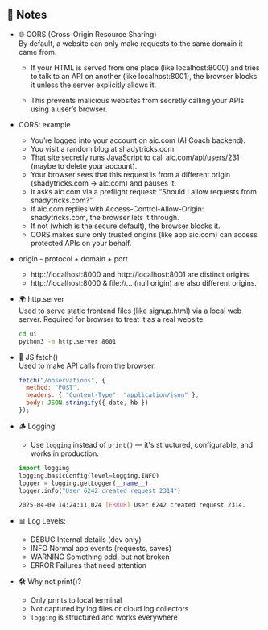 📝 Notes  
--------

- 🌐 CORS (Cross-Origin Resource Sharing)  
  By default, a website can only make requests to the same domain it came from. 
  
  - If your HTML is served from one place (like localhost:8000) and tries to talk to an API on another (like localhost:8001), the browser blocks it unless the server explicitly allows it. 

  - This prevents malicious websites from secretly calling your APIs using a user’s browser.


- CORS: example
    - You’re logged into your account on aic.com (AI Coach backend).
    - You visit a random blog at shadytricks.com.
    - That site secretly runs JavaScript to call aic.com/api/users/231 (maybe to delete your account).
    - Your browser sees that this request is from a different origin (shadytricks.com → aic.com) and pauses it.
    - It asks aic.com via a preflight request: “Should I allow requests from shadytricks.com?”
    - If aic.com replies with Access-Control-Allow-Origin: shadytricks.com, the browser lets it through.
    - If not (which is the secure default), the browser blocks it.
    - CORS makes sure only trusted origins (like app.aic.com) can access protected APIs on your behalf.

- origin - protocol + domain + port  
    - http://localhost:8000 and http://localhost:8001 are distinct origins  
    - http://localhost:8000 & file://... (null origin) are also different origins.

- 🌍 http.server  
Used to serve static frontend files (like signup.html) via a local web server. Required for browser to treat it as a real website.

  ```bash
  cd ui
  python3 -m http.server 8001
  ```

- 🧠 JS fetch()  
  Used to make API calls from the browser.

  ```javascript
  fetch("/observations", {
    method: "POST",
    headers: { "Content-Type": "application/json" },
    body: JSON.stringify({ date, hb })
  });
  ```


- 🪵 Logging  
  - Use `logging` instead of `print()` — it's structured, configurable, and works in production.

  ```python
  import logging
  logging.basicConfig(level=logging.INFO)
  logger = logging.getLogger(__name__)
  logger.info("User 6242 created request 2314")
  ```

  ```bash
  2025-04-09 14:24:11,024 [ERROR] User 6242 created request 2314.
  ```

- 📊 Log Levels:  
  - DEBUG	Internal details (dev only)
  - INFO	Normal app events (requests, saves)
  - WARNING	Something odd, but not broken
  - ERROR	Failures that need attention


- 🛠️ Why not print()?  
  - Only prints to local terminal  
  - Not captured by log files or cloud log collectors  
  - `logging` is structured and works everywhere